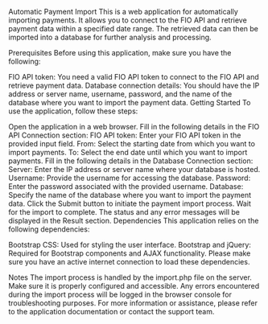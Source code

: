  Automatic Payment Import
This is a web application for automatically importing payments. It allows you to connect to the FIO API and retrieve payment data within a specified date range. The retrieved data can then be imported into a database for further analysis and processing.

Prerequisites
Before using this application, make sure you have the following:

FIO API token: You need a valid FIO API token to connect to the FIO API and retrieve payment data.
Database connection details: You should have the IP address or server name, username, password, and the name of the database where you want to import the payment data.
Getting Started
To use the application, follow these steps:

Open the application in a web browser.
Fill in the following details in the FIO API Connection section:
FIO API token: Enter your FIO API token in the provided input field.
From: Select the starting date from which you want to import payments.
To: Select the end date until which you want to import payments.
Fill in the following details in the Database Connection section:
Server: Enter the IP address or server name where your database is hosted.
Username: Provide the username for accessing the database.
Password: Enter the password associated with the provided username.
Database: Specify the name of the database where you want to import the payment data.
Click the Submit button to initiate the payment import process.
Wait for the import to complete. The status and any error messages will be displayed in the Result section.
Dependencies
This application relies on the following dependencies:

Bootstrap CSS: Used for styling the user interface.
Bootstrap and jQuery: Required for Bootstrap components and AJAX functionality.
Please make sure you have an active internet connection to load these dependencies.

Notes
The import process is handled by the import.php file on the server. Make sure it is properly configured and accessible.
Any errors encountered during the import process will be logged in the browser console for troubleshooting purposes.
For more information or assistance, please refer to the application documentation or contact the support team.
